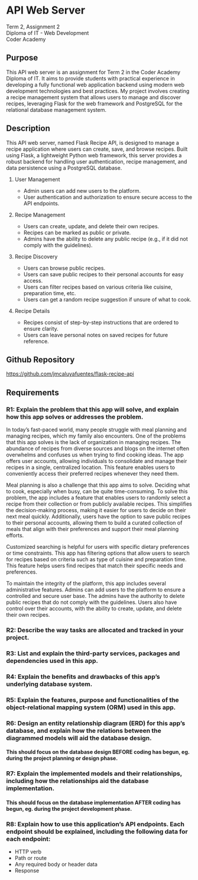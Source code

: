 # API Web Server

Term 2, Assignment 2  
Diploma of IT - Web Development  
Coder Academy

## Purpose

This API web server is an assignment for Term 2 in the Coder Academy Diploma of IT. It aims to provide students with practical experience in developing a fully functional web application backend using modern web development technologies and best practices. My project involves creating a recipe management system that allows users to manage and discover recipes, leveraging Flask for the web framework and PostgreSQL for the relational database management system.

## Description

This API web server, named Flask Recipe API, is designed to manage a recipe application where users can create, save, and browse recipes. Built using Flask, a lightweight Python web framework, this server provides a robust backend for handling user authentication, recipe management, and data persistence using a PostgreSQL database.

1. User Management

    - Admin users can add new users to the platform.
    - User authentication and authorization to ensure secure access to the API endpoints.

2. Recipe Management

    - Users can create, update, and delete their own recipes.
    - Recipes can be marked as public or private.
    - Admins have the ability to delete any public recipe (e.g., if it did not comply with the guidelines).

3. Recipe Discovery

    - Users can browse public recipes.
    - Users can save public recipes to their personal accounts for easy access.
    - Users can filter recipes based on various criteria like cuisine, preparation time, etc.
    - Users can get a random recipe suggestion if unsure of what to cook.

4. Recipe Details

    - Recipes consist of step-by-step instructions that are ordered to ensure clarity.
    - Users can leave personal notes on saved recipes for future reference.

## Github Repository

https://github.com/jmcaluyafuentes/flask-recipe-api

## Requirements

### R1: Explain the problem that this app will solve, and explain how this app solves or addresses the problem.

In today’s fast-paced world, many people struggle with meal planning and managing recipes, which my family also encounters. One of the problems that this app solves is the lack of organization in managing recipes. The abundance of recipes from diverse sources and blogs on the internet often overwhelms and confuses us when trying to find cooking ideas. The app offers user accounts, allowing individuals to consolidate and manage their recipes in a single, centralized location. This feature enables users to conveniently access their preferred recipes whenever they need them.

Meal planning is also a challenge that this app aims to solve. Deciding what to cook, especially when busy, can be quite time-consuming. To solve this problem, the app includes a feature that enables users to randomly select a recipe from their collection or from publicly available recipes. This simplifies the decision-making process, making it easier for users to decide on their next meal quickly. Additionally, users have the option to save public recipes to their personal accounts, allowing them to build a curated collection of meals that align with their preferences and support their meal planning efforts.

Customized searching is helpful for users with specific dietary preferences or time constraints. This app has filtering options that allow users to search for recipes based on criteria such as type of cuisine and preparation time. This feature helps users find recipes that match their specific needs and preferences.

To maintain the integrity of the platform, this app includes several administrative features. Admins can add users to the platform to ensure a controlled and secure user base. The admins have the authority to delete public recipes that do not comply with the guidelines. Users also have control over their accounts, with the ability to create, update, and delete their own recipes.

### R2: Describe the way tasks are allocated and tracked in your project.

### R3: List and explain the third-party services, packages and dependencies used in this app.

### R4: Explain the benefits and drawbacks of this app’s underlying database system.

### R5: Explain the features, purpose and functionalities of the object-relational mapping system (ORM) used in this app.

### R6: Design an entity relationship diagram (ERD) for this app’s database, and explain how the relations between the diagrammed models will aid the database design. 

#### This should focus on the database design BEFORE coding has begun, eg. during the project planning or design phase.

### R7: Explain the implemented models and their relationships, including how the relationships aid the database implementation.

#### This should focus on the database implementation AFTER coding has begun, eg. during the project development phase.

### R8: Explain how to use this application’s API endpoints. Each endpoint should be explained, including the following data for each endpoint:

- HTTP verb  
- Path or route  
- Any required body or header data  
- Response